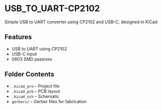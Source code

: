 # USB_TO_UART-CP2102
Simple USB to UART converter using CP2102 and USB-C, designed in KiCad

## Features
- USB to UART using CP2102
- USB-C input
- 0603 SMD passives

## Folder Contents
- `.kicad_pro` – Project file
- `.kicad_pcb` – PCB layout
- `.kicad_sch` – Schematic
- `gerbers/` – Gerber files for fabrication 
